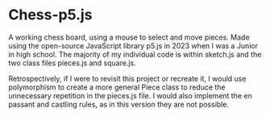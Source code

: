 # Chess-p5.js
A working chess board, using a mouse to select and move pieces. Made using the open-source JavaScript library p5.js in 2023 when I was a Junior in high school. The majority of my individual code is within sketch.js and the two class files pieces.js and square.js.

Retrospectively, if I were to revisit this project or recreate it, I would use polymorphism to create a more general Piece class to reduce the unnecessary repetition in the pieces.js file. I would also implement the en passant and castling rules, as in this version they are not possible.
